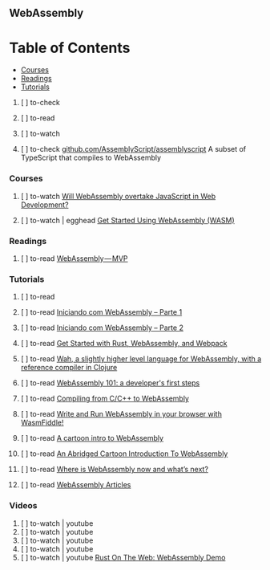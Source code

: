 ## WebAssembly

# Table of Contents
<!-- MarkdownTOC depth=4 -->
  - [Courses](#courses)
  - [Readings](#readings)
  - [Tutorials](#tutorials)
<!-- /MarkdownTOC -->

  1. [ ] to-check []()
  1. [ ] to-read []()
  1. [ ] to-watch []()

  1. [ ] to-check [github.com/AssemblyScript/assemblyscript](https://github.com/AssemblyScript/assemblyscript) A subset of TypeScript that compiles to WebAssembly

### Courses

  1. [ ] to-watch [Will WebAssembly overtake JavaScript in Web Development?](https://www.youtube.com/watch?v=Q-4WauNGRSo)

  1. [ ] to-watch | egghead [Get Started Using WebAssembly (WASM)](https://egghead.io/courses/introduction-to-webassembly)
 
### Readings

  1. [ ] to-read [WebAssembly — MVP](https://blog.codecasts.com.br/webassembly-mvp-7e414536dd9e)

### Tutorials

  1. [ ] to-read []()
  1. [ ] to-read [Iniciando com WebAssembly – Parte 1](https://braziljs.org/blog/iniciando-com-webassembly-parte-1)
  1. [ ] to-read [Iniciando com WebAssembly – Parte 2](https://braziljs.org/blog/iniciando-com-webassembly-parte-2)

  1. [ ] to-read [Get Started with Rust, WebAssembly, and Webpack](https://medium.com/@ianjsikes/get-started-with-rust-webassembly-and-webpack-58d28e219635)

  1. [ ] to-read [Wah, a slightly higher level language for WebAssembly, with a reference compiler in Clojure](https://macwright.org/2017/05/20/wah-and-wasm.html)
  1. [ ] to-read [WebAssembly 101: a developer's first steps](http://blog.openbloc.fr/webassembly-first-steps/)
  1. [ ] to-read [Compiling from C/C++ to WebAssembly](https://developer.mozilla.org/en-US/docs/WebAssembly/C_to_wasm)
  1. [ ] to-read [Write and Run WebAssembly in your browser with WasmFiddle!](https://medium.com/@theroccob/write-and-run-webassembly-in-your-browser-today-77b39c92ead0)
  1. [ ] to-read [A cartoon intro to WebAssembly](https://hacks.mozilla.org/2017/02/a-cartoon-intro-to-webassembly/)
  1. [ ] to-read [An Abridged Cartoon Introduction To WebAssembly](https://www.smashingmagazine.com/2017/05/abridged-cartoon-introduction-webassembly/)
  1. [ ] to-read [Where is WebAssembly now and what’s next?](https://hacks.mozilla.org/2017/02/where-is-webassembly-now-and-whats-next/)
  1. [ ] to-read [WebAssembly Articles](https://hacks.mozilla.org/category/webassembly/)

### Videos

  1. [ ] to-watch | youtube []()
  1. [ ] to-watch | youtube []()
  1. [ ] to-watch | youtube []()
  1. [ ] to-watch | youtube []()
  1. [ ] to-watch | youtube [Rust On The Web: WebAssembly Demo](https://www.youtube.com/watch?v=gFv0VBP8Rf8)
